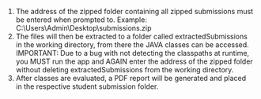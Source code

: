 1. The address of the zipped folder containing all zipped submissions must be entered when prompted to. Example: C:\Users\Admin\Desktop\submissions.zip
2. The files will then be extracted to a folder called extractedSubmissions in the working directory, from there the JAVA classes can be accessed.
IMPORTANT: Due to a bug with not detecting the classpaths at runtime, you MUST run the app and AGAIN enter the address of the zipped folder without deleting extractedSubmissions from the working directory.
3. After classes are evaluated, a PDF report will be generated and placed in the respective student submission folder.
